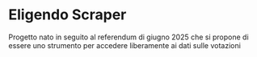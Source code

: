 # Eligendo Scraper
Progetto nato in seguito al referendum di giugno 2025 che si propone di essere uno strumento per accedere liberamente ai dati sulle votazioni 

